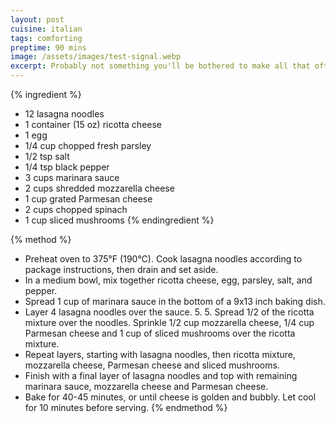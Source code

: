 ```yaml
---
layout: post
cuisine: italian
tags: comforting
preptime: 90 mins
image: /assets/images/test-signal.webp
excerpt: Probably not something you'll be bothered to make all that often but honestly, who doesn't love a comforting, cheesy lasagna!
---
```


{% ingredient %}
- 12 lasagna noodles
- 1 container (15 oz) ricotta cheese
- 1 egg
- 1/4 cup chopped fresh parsley
- 1/2 tsp salt
- 1/4 tsp black pepper
- 3 cups marinara sauce
- 2 cups shredded mozzarella cheese
- 1 cup grated Parmesan cheese
- 2 cups chopped spinach
- 1 cup sliced mushrooms
{% endingredient %}

{% method %}
- Preheat oven to 375°F (190°C). Cook lasagna noodles according to package instructions, then drain and set aside.
- In a medium bowl, mix together ricotta cheese, egg, parsley, salt, and pepper.
- Spread 1 cup of marinara sauce in the bottom of a 9x13 inch baking dish.
- Layer 4 lasagna noodles over the sauce. 5. 5. Spread 1/2 of the ricotta mixture over the noodles. Sprinkle 1/2 cup mozzarella cheese, 1/4 cup Parmesan cheese and 1 cup of sliced mushrooms over the ricotta mixture.
- Repeat layers, starting with lasagna noodles, then ricotta mixture, mozzarella cheese, Parmesan cheese and sliced mushrooms.
- Finish with a final layer of lasagna noodles and top with remaining marinara sauce, mozzarella cheese and Parmesan cheese.
- Bake for 40-45 minutes, or until cheese is golden and bubbly. Let cool for 10 minutes before serving.
{% endmethod %}